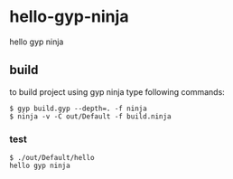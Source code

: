 hello-gyp-ninja
===============

hello gyp ninja

## build

to build project using gyp ninja
type following commands:

    $ gyp build.gyp --depth=. -f ninja
    $ ninja -v -C out/Default -f build.ninja

### test

    $ ./out/Default/hello
    hello gyp ninja
